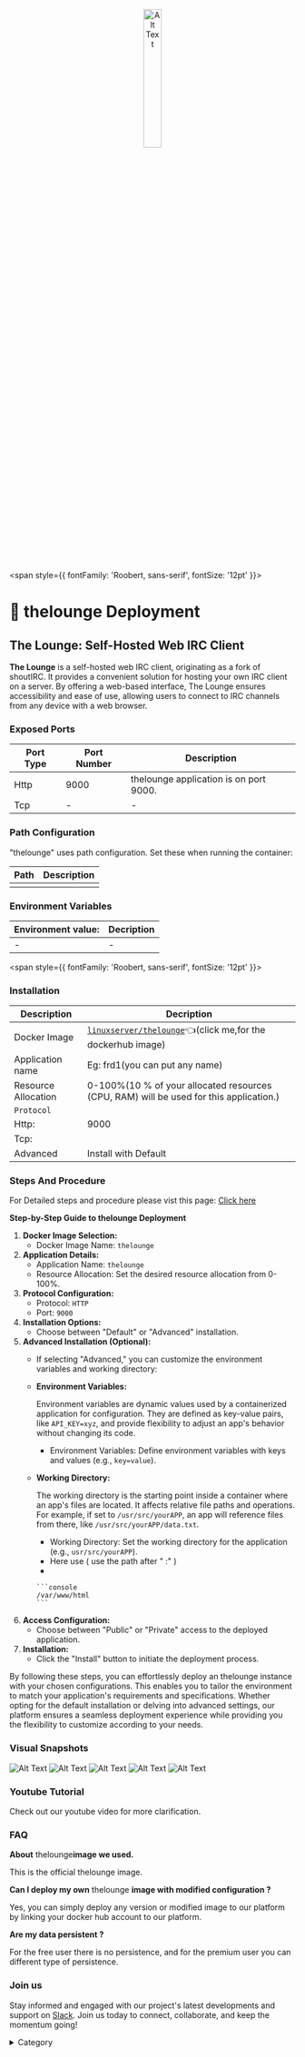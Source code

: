 
<p align="center">
  <img src="/img/6io.png" alt="Alt Text" width="25%"/>
</p> 


<span style={{ fontFamily: 'Roobert, sans-serif', fontSize: '12pt' }}>

# 📱 thelounge Deployment

## The Lounge: Self-Hosted Web IRC Client

**The Lounge** is a self-hosted web IRC client, originating as a fork of shoutIRC. It provides a convenient solution for hosting your own IRC client on a server. By offering a web-based interface, The Lounge ensures accessibility and ease of use, allowing users to connect to IRC channels from any device with a web browser.

### Exposed Ports

| Port Type | Port Number | Description                              |
| --------- | ----------- | ---------------------------------------- |
| Http      | 9000          | thelounge application is on port 9000.     |
| Tcp       | -           | -             |

### Path Configuration

"thelounge" uses path configuration. Set these when running the container:

| Path                | Description                                   |
| ------------------- | --------------------------------------------- |
|     |             |


### Environment Variables


|   **Environment value:**          | Decription                                                                                                               | 
| --------------------- | ------                                                                                                                   | 
|-       |  -                              |

</span>


<span style={{ fontFamily: 'Roobert, sans-serif', fontSize: '12pt' }}>

### Installation
|  Description          | Decription                                                                                                               | 
| --------------------- | ------                                                                                                                   | 
| Docker Image          |  [`linuxserver/thelounge`](https://hub.docker.com/r/linuxserver/thelounge)👈(click me,for the dockerhub image)                                   |
| Application name      |  Eg: frd1(you can put any name)                                                                                        | 
| Resource Allocation   |  0-100%(10 % of your allocated resources (CPU, RAM) will be used for this application.)                                  | 
| `Protocol`            |                                                                                                                          | 
|  Http:                | 9000                                                                                                                     |
|  Tcp:                 |                                                                                                                          | 
|    Advanced           |    Install with Default                                                                                                  |



### Steps And Procedure

For Detailed steps and procedure please vist this page: [Click here](https://techscaleinfinite.github.io/introduction/cloud-float/Steps%20and%20procedure)



**Step-by-Step Guide to thelounge Deployment**

1. **Docker Image Selection:**
   * Docker Image Name: `thelounge`
2. **Application Details:**
   * Application Name: `thelounge`
   * Resource Allocation: Set the desired resource allocation from 0-100%.
3. **Protocol Configuration:**
   * Protocol: `HTTP`
   * Port: `9000`
4. **Installation Options:**
   * Choose between "Default" or "Advanced" installation.
5. **Advanced Installation (Optional):**
   * If selecting "Advanced," you can customize the environment variables and working directory:
   *   **Environment Variables:**

       Environment variables are dynamic values used by a containerized application for configuration. They are defined as key-value pairs, like `API_KEY=xyz`, and provide flexibility to adjust an app's behavior without changing its code.

       * Environment Variables: Define environment variables with keys and values (e.g., `key=value`).
   *   **Working Directory:**

       The working directory is the starting point inside a container where an app's files are located. It affects relative file paths and operations. For example, if set to `/usr/src/yourAPP`, an app will reference files from there, like `/usr/src/yourAPP/data.txt`.

       * Working Directory: Set the working directory for the application (e.g., `usr/src/yourAPP`).
       * Here use ( use the path after   " :"  )
       *

           ```console
           /var/www/html
           ```
6. **Access Configuration:**
   * Choose between "Public" or "Private" access to the deployed application.
7. **Installation:**
   * Click the "Install" button to initiate the deployment process.

By following these steps, you can effortlessly deploy an thelounge instance with your chosen configurations. This enables you to tailor the environment to match your application's requirements and specifications. Whether opting for the default installation or delving into advanced settings, our platform ensures a seamless deployment experience while providing you the flexibility to customize according to your needs.

### Visual Snapshots
![Alt Text](/img/i8.png)
![Alt Text](/img/i77.png)
![Alt Text](/img/i88.png)
![Alt Text](/img/i887.png)
![Alt Text](/img/ii8.png)




### Youtube Tutorial&#x20;

Check out our youtube video for more clarification.



### FAQ

**About** thelounge**image we used.**

This is the official thelounge image.

**Can I deploy my own** thelounge **image with modified configuration ?**

Yes, you can simply deploy any version or modified image to our platform by linking your docker hub account to our platform.

**Are my data persistent ?**

For the free user there is no persistence, and for the premium user you can different type of persistence.

### Join us

Stay informed and engaged with our project's latest developments and support on [Slack](https://app.slack.com/client/T04QS32JX6E/C04QKEWE146). Join us today to connect, collaborate, and keep the momentum going!&#x20;

<details>

<summary>Category</summary>

Kubernetes, cloud computing, DevOps, cloud services, hosting platform, container orchestration, cloud infrastructure, cloud deployment, cloud management, cloud technology, cloud solutions, thelounge

</details>

</span>


